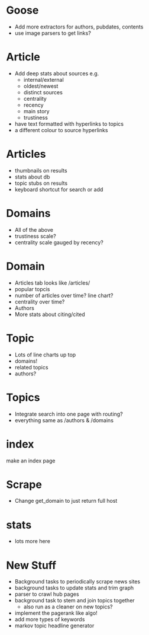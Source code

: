 <!-- # TODO -->

# Goose
- Add more extractors for authors, pubdates, contents
- use image parsers to get links?

# Article
- Add deep stats about sources e.g.
	- internal/external
	- oldest/newest
	- distinct sources 
	- centrality
	- recency
	- main story
	- trustiness
- have text formatted with hyperlinks to topics
- a different colour to source hyperlinks

# Articles
- thumbnails on results
- stats about db
- topic stubs on results
- keyboard shortcut for search or add

# Domains
- All of the above
- trustiness scale?
- centrality scale gauged by recency?

# Domain
- Articles tab looks like /articles/
- popular topcis
- number of articles over time? line chart?
- centrality over time?
- Authors
- More stats about citing/cited

# Topic
- Lots of line charts up top
- domains!
- related topics
- authors?

# Topics
- Integrate search into one page with routing?
- everything same as /authors & /domains

# index
make an index page

# Scrape
- Change get_domain to just return full host

# stats
- lots more here

# New Stuff
- Background tasks to periodically scrape news sites
- background tasks to update stats and trim graph
- parser to crawl hub pages
- background task to stem and join topics together
	- also run as a cleaner on new topics?
- implement the pagerank like algo!
- add more types of keywords
- markov topic headline generator
